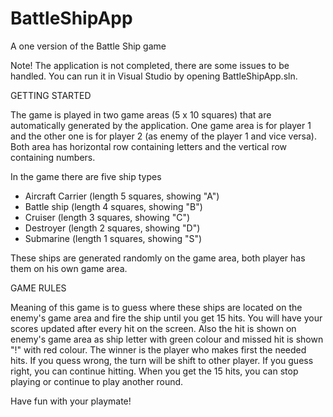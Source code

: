 # BattleShipApp
A one version of the Battle Ship game

Note! The application is not completed, there are some issues to be handled. You can run it in Visual Studio by opening BattleShipApp.sln.

GETTING STARTED

The game is played in two game areas (5 x 10 squares) that are automatically generated by the application.
One game area is for player 1 and the other one is for player 2 (as enemy of the player 1 and vice versa).
Both area has horizontal row containing letters and the vertical row containing numbers.

In the game there are five ship types 
- Aircraft Carrier (length 5 squares, showing "A")
- Battle ship (length 4 squares, showing "B")
- Cruiser (length 3 squares, showing "C")
- Destroyer (length 2 squares, showing "D")
- Submarine (length 1 squares, showing "S")

These ships are generated randomly on the game area, both player has them on his own game area.

GAME RULES

Meaning of this game is to guess where these ships are located on the enemy's game area
and fire the ship until you get 15 hits.
You will have your scores updated after every hit on the screen.
Also the hit is shown on enemy's game area as ship letter with green colour 
and missed hit is shown "!" with red colour.
The winner is the player who makes first the needed hits.
If you quess wrong, the turn will be shift to other player.
If you guess right, you can continue hitting.
When you get the 15 hits, you can stop playing or continue to play another round.

Have fun with your playmate!

